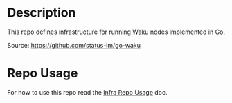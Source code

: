 # Description

This repo defines infrastructure for running [Waku](https://rfc.vac.dev/spec/10/) nodes implemented in [Go](https://golang.org/).

Source: https://github.com/status-im/go-waku

# Repo Usage

For how to use this repo read the [Infra Repo Usage](https://github.com/status-im/infra-docs/blob/master/articles/infra_repo_usage.md) doc.
